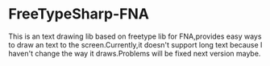 # FreeTypeSharp-FNA
This is an text drawing lib based on freetype lib for FNA,provides easy ways to draw an text to the screen.Currently,it doesn't support long text because I haven't change the way it draws.Problems will be fixed next version maybe.